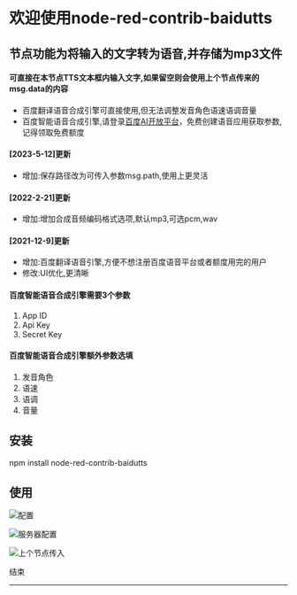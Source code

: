 # 欢迎使用node-red-contrib-baidutts


## 节点功能为将输入的文字转为语音,并存储为mp3文件
#### 可直接在本节点TTS文本框内输入文字,如果留空则会使用上个节点传来的msg.data的内容

- 百度翻译语音合成引擎可直接使用,但无法调整发音角色语速语调音量
- 百度智能语音合成引擎,请登录[百度AI开放平台](https://ai.baidu.com/tech/speech)，免费创建语音应用获取参数,记得领取免费额度

#### [2023-5-12]更新

- 增加:保存路径改为可传入参数msg.path,使用上更灵活

#### [2022-2-21]更新
- 增加:增加合成音频编码格式选项,默认mp3,可选pcm,wav


#### [2021-12-9]更新
- 增加:百度翻译语音引擎,方便不想注册百度语音平台或者额度用完的用户
- 修改:UI优化,更清晰

#### 百度智能语音合成引擎需要3个参数
1. App ID
2. Api Key
3. Secret Key


#### 百度智能语音合成引擎额外参数选填
1. 发音角色
2. 语速
3. 语调
4. 音量




## 安装
npm install node-red-contrib-baidutts

## 使用

![配置](https://cdn.jsdelivr.net/gh/iso-lib/image@main/dede.4ncmuahuxv20.png)

![服务器配置](https://cdn.jsdelivr.net/gh/iso-lib/image@main/dede.19eojodbsfm.png)

![上个节点传入](https://cdn.jsdelivr.net/gh/iso-lib/image@main/dede.6z7n0jz340k0.png)


结束

****